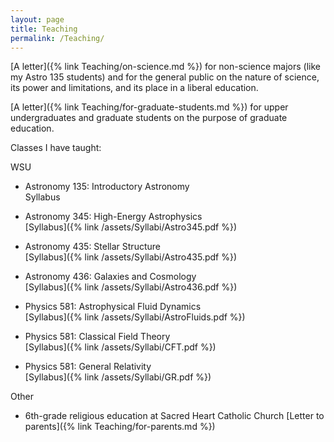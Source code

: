 ```yaml
---
layout: page
title: Teaching
permalink: /Teaching/
---
```


[A letter]({% link Teaching/on-science.md %}) for non-science majors (like my Astro 135 students) and
for the general public on the nature of science, its power and limitations, and its place in a liberal
education.

[A letter]({% link Teaching/for-graduate-students.md %}) for upper undergraduates and graduate
students on the purpose of graduate education.

Classes I have taught:

WSU

- Astronomy 135:  Introductory Astronomy  
    Syllabus

- Astronomy 345:  High-Energy Astrophysics  
    [Syllabus]({% link /assets/Syllabi/Astro345.pdf %})

- Astronomy 435:  Stellar Structure  
    [Syllabus]({% link /assets/Syllabi/Astro435.pdf %})

- Astronomy 436:  Galaxies and Cosmology  
    [Syllabus]({% link /assets/Syllabi/Astro436.pdf %})

- Physics 581:  Astrophysical Fluid Dynamics  
    [Syllabus]({% link /assets/Syllabi/AstroFluids.pdf %})

- Physics 581:  Classical Field Theory  
    [Syllabus]({% link /assets/Syllabi/CFT.pdf %})

- Physics 581:  General Relativity  
    [Syllabus]({% link /assets/Syllabi/GR.pdf %})

Other

- 6th-grade religious education at Sacred Heart Catholic Church
     [Letter to parents]({% link Teaching/for-parents.md %})
